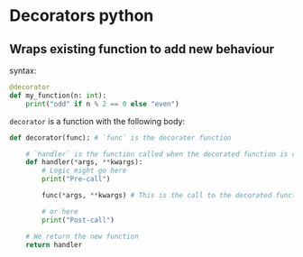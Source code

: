 # Decorators python

## Wraps existing function to add new behaviour

syntax:
```python
@decorator
def my_function(n: int):
    print("odd" if n % 2 == 0 else "even")
```

`decorator` is a function with the following body:
```python
def decorator(func): # `func` is the decorater function

    # `handler` is the function called when the decorated function is called in the code
    def handler(*args, **kwargs):
        # Logic might go here
        print("Pre-call")

        func(*args, **kwargs) # This is the call to the decorated function, the logic written in the orignal function is not altered

        # or here
        print("Post-call")

    # We return the new function
    return handler
```
